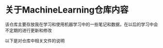 关于MachineLearning仓库内容 
====
  该仓库主要存放我在学习和使用机器学习中的一些笔记和数据，在以后的学习中会不定期的进行更新和修改  
  
以下是对仓库中相关文件的说明  
###     
  
  
  
  
  
 
